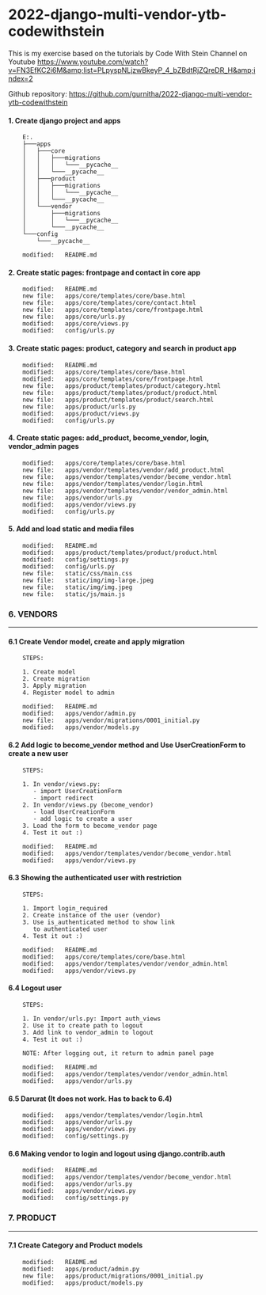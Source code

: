 # 2022-django-multi-vendor-ytb-codewithstein
This is my exercise based on the tutorials by Code With Stein Channel on Youtube https://www.youtube.com/watch?v=FN3EfKC2i6M&amp;list=PLpyspNLjzwBkeyP_4_bZBdtRjZQreDR_H&amp;index=2

Github repository: https://github.com/gurnitha/2022-django-multi-vendor-ytb-codewithstein


#### 1. Create django project and apps

        E:.
        ├───apps
        │   ├───core
        │   │   ├───migrations
        │   │   │   └───__pycache__
        │   │   └───__pycache__
        │   ├───product
        │   │   ├───migrations
        │   │   │   └───__pycache__
        │   │   └───__pycache__
        │   └───vendor
        │       ├───migrations
        │       │   └───__pycache__
        │       └───__pycache__
        └───config
            └───__pycache__

        modified:   README.md


#### 2. Create static pages: frontpage and contact in core app

        modified:   README.md
        new file:   apps/core/templates/core/base.html
        new file:   apps/core/templates/core/contact.html
        new file:   apps/core/templates/core/frontpage.html
        new file:   apps/core/urls.py
        modified:   apps/core/views.py
        modified:   config/urls.py


#### 3. Create static pages: product, category and search in product app

        modified:   README.md
        modified:   apps/core/templates/core/base.html
        modified:   apps/core/templates/core/frontpage.html
        new file:   apps/product/templates/product/category.html
        new file:   apps/product/templates/product/product.html
        new file:   apps/product/templates/product/search.html
        new file:   apps/product/urls.py
        modified:   apps/product/views.py
        modified:   config/urls.py


#### 4. Create static pages: add_product, become_vendor, login, vendor_admin pages

        modified:   apps/core/templates/core/base.html
        new file:   apps/vendor/templates/vendor/add_product.html
        new file:   apps/vendor/templates/vendor/become_vendor.html
        new file:   apps/vendor/templates/vendor/login.html
        new file:   apps/vendor/templates/vendor/vendor_admin.html
        new file:   apps/vendor/urls.py
        modified:   apps/vendor/views.py
        modified:   config/urls.py


#### 5. Add and load static and media files

        modified:   README.md
        modified:   apps/product/templates/product/product.html
        modified:   config/settings.py
        modified:   config/urls.py
        new file:   static/css/main.css
        new file:   static/img/img-large.jpeg
        new file:   static/img/img.jpeg
        new file:   static/js/main.js


### 6. VENDORS
--------------

#### 6.1 Create Vendor model, create and apply migration

        STEPS:

        1. Create model
        2. Create migration
        3. Apply migration
        4. Register model to admin

        modified:   README.md
        modified:   apps/vendor/admin.py
        new file:   apps/vendor/migrations/0001_initial.py
        modified:   apps/vendor/models.py


#### 6.2 Add logic to become_vendor method and  Use UserCreationForm to create a new user

        STEPS:

        1. In vendor/views.py:
           - import UserCreationForm
           - import redirect
        2. In vendor/views.py (become_vendor)
           - load UserCreationForm
           - add logic to create a user
        3. Load the form to become_vendor page
        4. Test it out :)

        modified:   README.md
        modified:   apps/vendor/templates/vendor/become_vendor.html
        modified:   apps/vendor/views.py


#### 6.3 Showing the authenticated user with restriction

        STEPS:

        1. Import login_required
        2. Create instance of the user (vendor)
        3. Use is_authenticated method to show link
           to authenticated user
        4. Test it out :)

        modified:   README.md
        modified:   apps/core/templates/core/base.html
        modified:   apps/vendor/templates/vendor/vendor_admin.html
        modified:   apps/vendor/views.py


#### 6.4 Logout user

        STEPS:

        1. In vendor/urls.py: Import auth_views
        2. Use it to create path to logout
        3. Add link to vendor_admin to logout
        4. Test it out :)

        NOTE: After logging out, it return to admin panel page

        modified:   README.md
        modified:   apps/vendor/templates/vendor/vendor_admin.html
        modified:   apps/vendor/urls.py  


#### 6.5 Darurat (It does not work. Has to back to 6.4)

        modified:   apps/vendor/templates/vendor/login.html
        modified:   apps/vendor/urls.py
        modified:   apps/vendor/views.py
        modified:   config/settings.py


#### 6.6 Making vendor to login and logout using django.contrib.auth

        modified:   README.md
        modified:   apps/vendor/templates/vendor/become_vendor.html
        modified:   apps/vendor/urls.py
        modified:   apps/vendor/views.py
        modified:   config/settings.py


### 7. PRODUCT
--------------


#### 7.1 Create Category and Product models

        modified:   README.md
        modified:   apps/product/admin.py
        new file:   apps/product/migrations/0001_initial.py
        modified:   apps/product/models.py
